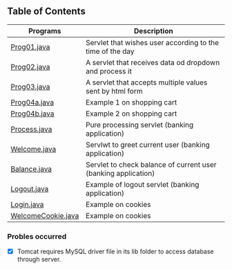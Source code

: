 ## Table of Contents

Programs | Description
-------- | -----------
[Prog01.java](Prog01.java) | Servlet that wishes user according to the time of the day
[Prog02.java](Prog02.java) | A servlet that receives data od dropdown and process it
[Prog03.java](Prog03.java) | A servlet that accepts multiple values sent by html form 
[Prog04a.java](Prog04a.java) | Example 1 on shopping cart
[Prog04b.java](Prog04b.java) | Example 2 on shopping cart
[Process.java](Process.java) | Pure processing servlet (banking application)
[Welcome.java](Welcome.java) | Servlwt to greet current user (banking application)
[Balance.java](Balance.java) | Servlet to check balance of current user (banking application)
[Logout.java](Logout.java) | Example of logout servlet (banking application)
[Login.java](Login.java) | Example on cookies 
[WelcomeCookie.java](WelcomeCookie.java) | Example on cookies

### Probles occurred
- [x] Tomcat requires MySQL driver file in its lib folder to access database through server.
